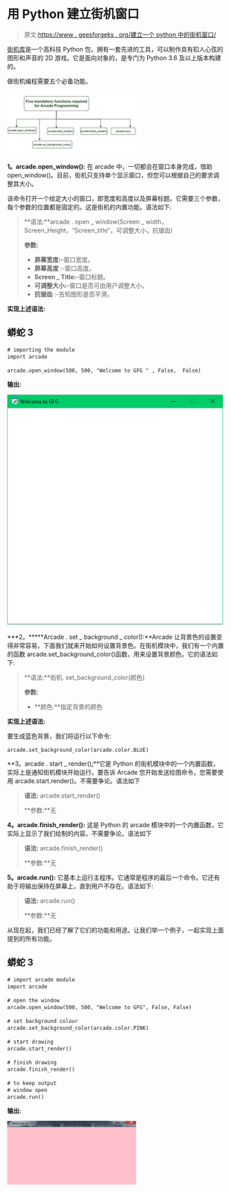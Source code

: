 # 用 Python 建立街机窗口

> 原文:[https://www . geesforgeks . org/建立一个 python 中的街机窗口/](https://www.geeksforgeeks.org/establishing-an-arcade-window-in-python/)

[街机库](https://www.geeksforgeeks.org/arcade-library-in-python/)是一个高科技 Python 包，拥有一套先进的工具，可以制作具有扣人心弦的图形和声音的 2D 游戏。它是面向对象的，是专门为 Python 3.6 及以上版本构建的。

做街机编程需要五个必备功能。

![](img/f577129c3e1bf702c1d57fdd7568ac0e.png)

**1。arcade.open_window():** 在 arcade 中，一切都会在窗口本身完成，借助 open_window()。目前，街机只支持单个显示窗口，但您可以根据自己的要求调整其大小。

该命令打开一个给定大小的窗口，即宽度和高度以及屏幕标题。它需要三个参数，每个参数的位置都是固定的。这是街机的内置功能。语法如下:

> **语法:**arcade . open _ window(Screen _ width，Screen_Height，“Screen_title”，可调整大小，抗锯齿)
> 
> **参数:**
> 
> *   **屏幕宽度:**–窗口宽度。
> *   **屏幕高度** :-窗口高度。
> *   **Screen _ Title:**–窗口标题。
> *   **可调整大小:**–窗口是否可由用户调整大小。
> *   **抗锯齿** :-告知图形是否平滑。

**实现上述语法:**

## 蟒蛇 3

```
# importing the module
import arcade

arcade.open_window(500, 500, "Welcome to GFG " , False,  False)
```

**输出:**

![](img/a0830241f3073fa931f70c369d3ad3e6.png)

***2。*****Arcade . set _ background _ color():**Arcade 让背景色的设置变得非常容易，下面我们就来开始如何设置背景色。在街机模块中，我们有一个内置的函数 arcade.set_background_color()函数，用来设置背景颜色。它的语法如下:

> **语法:**街机. set_background_color(颜色)
> 
> **参数:**
> 
> *   **颜色:**指定背景的颜色

**实现上述语法:**

要生成蓝色背景，我们将运行以下命令:

```
arcade.set_background_color(arcade.color.BLUE)
```

**3。arcade . start _ render(<u>):</u>**它是 Python 的街机模块中的一个内置函数，实际上是通知街机模块开始运行。要告诉 Arcade 您开始发送绘图命令，您需要使用 arcade.start.render()。不需要争论。语法如下

> **语法:** arcade.start_render()
> 
> **参数:**无

**4。arcade.finish_render():** 这是 Python 的 arcade 模块中的一个内置函数，它实际上显示了我们绘制的内容。不需要争论。语法如下

> **语法:** arcade.finish_render()
> 
> **参数:**无

**5。arcade.run():** 它基本上运行主程序。它通常是程序的最后一个命令。它还有助于将输出保持在屏幕上，直到用户不存在。语法如下:

> **语法:** arcade.run()
> 
> **参数:**无

从现在起，我们已经了解了它们的功能和用途。让我们举一个例子，一起实现上面提到的所有功能。

## 蟒蛇 3

```
# import arcade module
import arcade

# open the window
arcade.open_window(500, 500, "Welcome to GFG", False, False)

# set background colour
arcade.set_background_color(arcade.color.PINK)

# start drawing
arcade.start_render()

# finish drawing
arcade.finish_render()

# to keep output
# window open
arcade.run()
```

**输出:**

![](img/c79451343b41fce9a5f6f59e24587f5c.png)